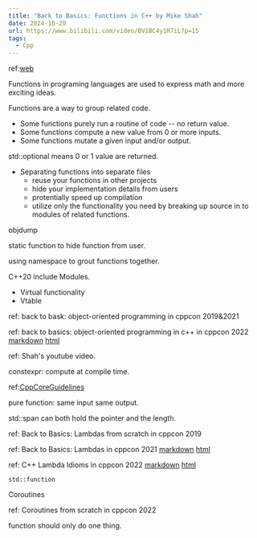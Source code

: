 ```yaml
---
title: "Back to Basics: Functions in C++ by Mike Shah"
date: 2024-10-20
url: https://www.bilibili.com/video/BV1BC4y1R7iL?p=15
tags:
  - Cpp
---
```


ref:[web](http://mshah.io/)

Functions in programing languages are used to express math and more exciting ideas.

Functions are a way to group related code.

- Some functions purely run a routine of code -- no return value.
- Some functions compute a new value from 0 or more inputs.
- Some functions mutate a given input and/or output.

std::optional means 0 or 1 value are returned.

- Separating functions into separate files
  - reuse your functions in other projects
  - hide your implementation details from users
  - protentially speed up compilation
  - utilize only the functionality you need by breaking up source in to modules of related functions.

objdump

static function to hide function from user.

using namespace to grout functions together.

C++20 include Modules.

- Virtual functionality
- Vtable

ref: back to bask: object-oriented programming in cppcon 2019&2021

ref: back to basics: object-oriented programming in c++ in cppcon 2022 [markdown](../2022/back_to_basics_object-oriented_programming_in_c++.md) [html](../2022/back_to_basics_object-oriented_programming_in_c++.html)

ref: Shah's youtube video.

constexpr: compute at compile time.

ref:[CppCoreGuidelines](https://isocpp.github.io/CppCoreGuidelines/)

pure function: same input same output.

std::span can both hold the pointer and the length.

ref: Back to Basics: Lambdas from scratch in cppcon 2019

ref: Back to Basics: Lambdas in cppcon 2021 [markdown](../2021/back_to_basics_lambdas.md) [html]([markdown](../2021/back_to_basics_lambdas.html))

ref: C++ Lambda Idioms in cppcon 2022 [markdown](../2022/c++_lambda_idioms.md)  [html](../2022/c++_lambda_idioms.html)

`std::function`

Coroutines

ref: Coroutines from scratch in cppcon 2022

function should only do one thing.
